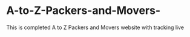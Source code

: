 # A-to-Z-Packers-and-Movers-
This is completed A to Z Packers and Movers website with tracking live
